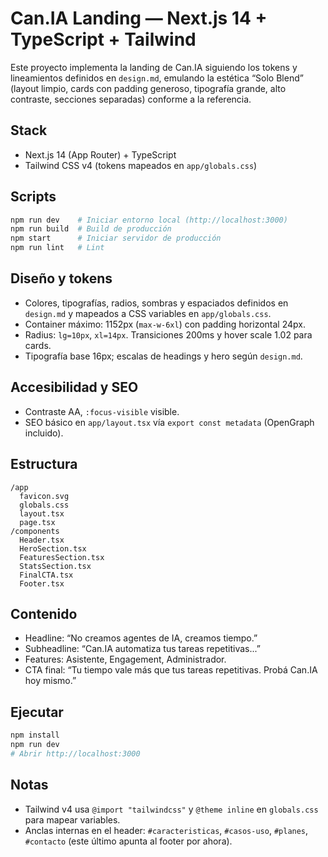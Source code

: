 # Can.IA Landing — Next.js 14 + TypeScript + Tailwind

Este proyecto implementa la landing de Can.IA siguiendo los tokens y lineamientos definidos en `design.md`, emulando la estética “Solo Blend” (layout limpio, cards con padding generoso, tipografía grande, alto contraste, secciones separadas) conforme a la referencia.

## Stack
- Next.js 14 (App Router) + TypeScript
- Tailwind CSS v4 (tokens mapeados en `app/globals.css`)

## Scripts
```bash
npm run dev    # Iniciar entorno local (http://localhost:3000)
npm run build  # Build de producción
npm start      # Iniciar servidor de producción
npm run lint   # Lint
```

## Diseño y tokens
- Colores, tipografías, radios, sombras y espaciados definidos en `design.md` y mapeados a CSS variables en `app/globals.css`.
- Container máximo: 1152px (`max-w-6xl`) con padding horizontal 24px.
- Radius: `lg=10px`, `xl=14px`. Transiciones 200ms y hover scale 1.02 para cards.
- Tipografía base 16px; escalas de headings y hero según `design.md`.

## Accesibilidad y SEO
- Contraste AA, `:focus-visible` visible.
- SEO básico en `app/layout.tsx` vía `export const metadata` (OpenGraph incluido).

## Estructura
```
/app
  favicon.svg
  globals.css
  layout.tsx
  page.tsx
/components
  Header.tsx
  HeroSection.tsx
  FeaturesSection.tsx
  StatsSection.tsx
  FinalCTA.tsx
  Footer.tsx
```

## Contenido
- Headline: “No creamos agentes de IA, creamos tiempo.”
- Subheadline: “Can.IA automatiza tus tareas repetitivas...”
- Features: Asistente, Engagement, Administrador.
- CTA final: “Tu tiempo vale más que tus tareas repetitivas. Probá Can.IA hoy mismo.”

## Ejecutar
```bash
npm install
npm run dev
# Abrir http://localhost:3000
```

## Notas
- Tailwind v4 usa `@import "tailwindcss"` y `@theme inline` en `globals.css` para mapear variables.
- Anclas internas en el header: `#caracteristicas`, `#casos-uso`, `#planes`, `#contacto` (este último apunta al footer por ahora).
